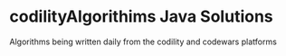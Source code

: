 # codilityAlgorithims Java Solutions
Algorithms being written daily from the codility and codewars platforms
